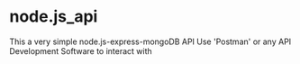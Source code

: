 # node.js_api
This a very simple node.js-express-mongoDB API
Use 'Postman' or any API Development Software to interact with
